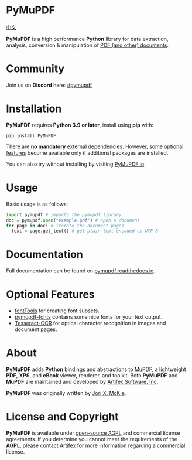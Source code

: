 # PyMuPDF

[中文](./README.CN.md)

**PyMuPDF** is a high performance **Python** library for data extraction, analysis, conversion & manipulation of [PDF (and other) documents](https://pymupdf.readthedocs.io/en/latest/the-basics.html#supported-file-types).

# Community

Join us on **Discord** here: [#pymupdf](https://discord.gg/TSpYGBW4eq)

# Installation

**PyMuPDF** requires **Python 3.9 or later**, install using **pip** with:

`pip install PyMuPDF`

There are **no mandatory** external dependencies. However, some [optional features](#pymupdf-optional-features) become available only if additional packages are installed.

You can also try without installing by visiting [PyMuPDF.io](https://pymupdf.io/#examples).

# Usage

Basic usage is as follows:

```python
import pymupdf # imports the pymupdf library
doc = pymupdf.open("example.pdf") # open a document
for page in doc: # iterate the document pages
  text = page.get_text() # get plain text encoded as UTF-8

```

# Documentation

Full documentation can be found on [pymupdf.readthedocs.io](https://pymupdf.readthedocs.io).

# <a id="pymupdf-optional-features"></a>Optional Features

* [fontTools](https://pypi.org/project/fonttools/) for creating font subsets.
* [pymupdf-fonts](https://pypi.org/project/pymupdf-fonts/) contains some nice fonts for your text output.
* [Tesseract-OCR](https://github.com/tesseract-ocr/tesseract) for optical character recognition in images and document pages.

# About

**PyMuPDF** adds **Python** bindings and abstractions to [MuPDF](https://mupdf.com/), a lightweight **PDF**, **XPS**, and **eBook** viewer, renderer, and toolkit. Both **PyMuPDF** and **MuPDF** are maintained and developed by [Artifex Software, Inc](https://artifex.com).

**PyMuPDF** was originally written by [Jorj X. McKie](mailto:jorj.x.mckie@outlook.de).

# License and Copyright

**PyMuPDF** is available under [open-source AGPL](https://www.gnu.org/licenses/agpl-3.0.html) and commercial license agreements. If you determine you cannot meet the requirements of the **AGPL**, please contact [Artifex](https://artifex.com/contact/pymupdf-inquiry.php) for more information regarding a commercial license.
